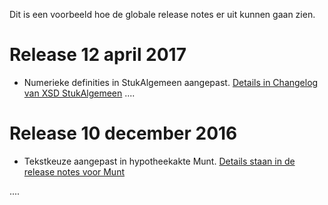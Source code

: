 Dit is een voorbeeld hoe de globale release notes er uit kunnen gaan zien.

# Release 12 april 2017
- Numerieke definities in StukAlgemeen aangepast. [Details in Changelog van XSD StukAlgemeen](/stuk%20algemeen/Changelog%20XSD%20StukAlgemeen-6.3.1.doc)
....
# Release 10 december 2016 #
- Tekstkeuze aangepast in hypotheekakte Munt. [Details staan in de release notes voor Munt](/modeldocumenten/18.%20Hypotheek%20Munt/20161001000018/Releasenotes%20Munt%2020161001000018%20-%202.md)

....


